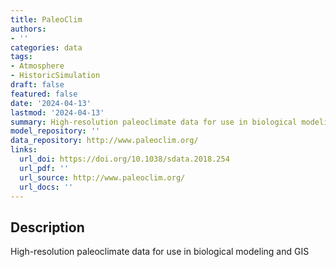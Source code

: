 ```yaml
---
title: PaleoClim
authors:
- ''
categories: data
tags:
- Atmosphere
- HistoricSimulation
draft: false
featured: false
date: '2024-04-13'
lastmod: '2024-04-13'
summary: High-resolution paleoclimate data for use in biological modeling and GIS
model_repository: ''
data_repository: http://www.paleoclim.org/
links:
  url_doi: https://doi.org/10.1038/sdata.2018.254
  url_pdf: ''
  url_source: http://www.paleoclim.org/
  url_docs: ''
---
```


## Description

High-resolution paleoclimate data for use in biological modeling and GIS

